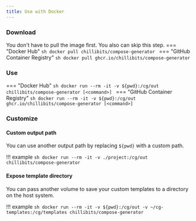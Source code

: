 ```yaml
---
title: Use with Docker
---
```


### Download
You don't have to pull the image first. You also can skip this step.
=== "Docker Hub"
    ```sh
    docker pull chillibits/compose-generator
    ```
=== "GitHub Container Registry"
    ```sh
    docker pull ghcr.io/chillibits/compose-generator
    ```

### Use
=== "Docker Hub"
    ```sh
    docker run --rm -it -v ${pwd}:/cg/out chillibits/compose-generator [<command>]
    ```
=== "GitHub Container Registry"
    ```sh
    docker run --rm -it -v ${pwd}:/cg/out ghcr.io/chillibits/compose-generator [<command>]
    ```

### Customize
#### Custom output path
You can use another output path by replacing `${pwd}` with a custom path.

!!! example
    ```sh
    docker run --rm -it -v ./project:/cg/out chillibits/compose-generator
    ```

#### Expose template directory
You can pass another volume to save your custom templates to a directory on the host system.

!!! example
    ```sh
    docker run --rm -it -v ${pwd}:/cg/out -v ~/cg-templates:/cg/templates chillibits/compose-generator
    ```